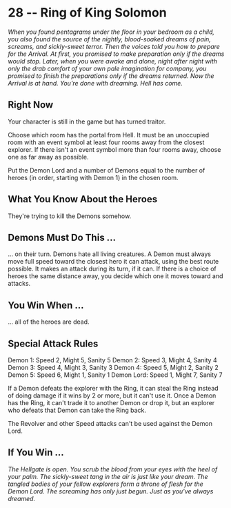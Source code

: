 # 28 -- Ring of King Solomon

_When you found pentagrams under the floor in your bedroom as a child, you also found the source of the nightly, blood-soaked dreams of pain, screams, and sickly-sweet terror. Then the voices told you how to prepare for the Arrival._
_At first, you promised to make preparation only if the dreams would stop. Later, when you were awake and alone, night after night with only the drab comfort of your own pale imagination for company, you promised to finish the preparations only if the dreams returned._
_Now the Arrival is at hand. You're done with dreaming._
_Hell has come._

## Right Now

Your character is still in the game but has turned traitor.

Choose which room has the portal from Hell. It must be an unoccupied room with an event symbol at least four rooms away from the closest explorer. If there isn't an event symbol more than four rooms away, choose one as far away as possible.

Put the Demon Lord and a number of Demons equal to the number of heroes (in order, starting with Demon 1) in the chosen room.

## What You Know About the Heroes

They're trying to kill the Demons somehow.

## Demons Must Do This ...

... on their turn. Demons hate all living creatures. A Demon must always move full speed toward the closest hero it can attack, using the best route possible. It makes an attack during its turn, if it can. If there is a choice of heroes the same distance away, you decide which one it moves toward and attacks.

## You Win When ...

... all of the heroes are dead.

## Special Attack Rules

Demon 1: Speed 2, Might 5, Sanity 5
Demon 2: Speed 3, Might 4, Sanity 4
Demon 3: Speed 4, Might 3, Sanity 3
Demon 4: Speed 5, Might 2, Sanity 2
Demon 5: Speed 6, Might 1, Sanity 1
Demon Lord: Speed 1, Might 7, Sanity 7

If a Demon defeats the explorer with the Ring, it can steal the Ring instead of doing damage if it wins by 2 or more, but it can't use it. Once a Demon has the Ring, it can't trade it to another Demon or drop it, but an explorer who defeats that Demon can take the Ring back.

The Revolver and other Speed attacks can't be used against the Demon Lord.

## If You Win ...

_The Hellgate is open. You scrub the blood from your eyes with the heel of your palm. The sickly-sweet tang in the air is just like your dream. The tangled bodies of your fellow explorers form a throne of flesh for the Demon Lord. The screaming has only just begun._
_Just as you've always dreamed._
